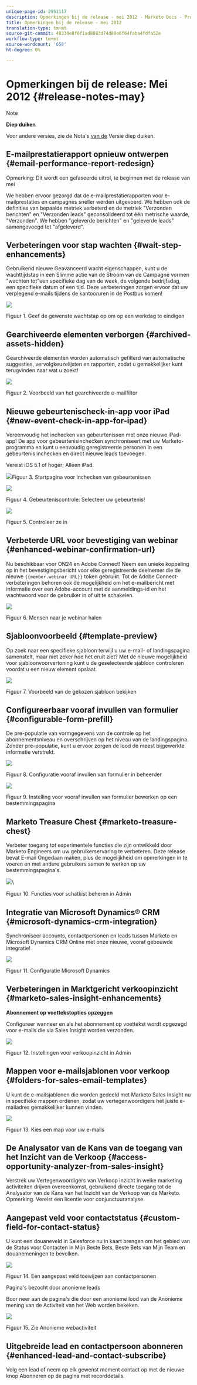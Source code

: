 ```yaml
---
unique-page-id: 2951117
description: Opmerkingen bij de release - mei 2012 - Marketo Docs - Productdocumentatie
title: Opmerkingen bij de release - mei 2012
translation-type: tm+mt
source-git-commit: 48330e8f6f1ad8883d74d80e6f64faba4fdfa52e
workflow-type: tm+mt
source-wordcount: '658'
ht-degree: 0%

---
```



# Opmerkingen bij de release: Mei 2012 {#release-notes-may}

>[!NOTE]
>
>**Diep duiken**
>
>Voor andere versies, zie de Nota&#39;s [van de](http://docs.marketo.com/display/docs/release+notes) Versie diep duiken.

## E-mailprestatierapport opnieuw ontwerpen {#email-performance-report-redesign}

Opmerking: Dit wordt een gefaseerde uitrol, te beginnen met de release van mei

We hebben ervoor gezorgd dat de e-mailprestatierapporten voor e-mailprestaties en campagnes sneller werden uitgevoerd. We hebben ook de definities van bepaalde metriek verbeterd en de metriek &quot;Verzonden berichten&quot; en &quot;Verzonden leads&quot; geconsolideerd tot één metrische waarde, &quot;Verzonden&quot;. We hebben &quot;geleverde berichten&quot; en &quot;geleverde leads&quot; samengevoegd tot &quot;afgeleverd&quot;.

## Verbeteringen voor stap wachten {#wait-step-enhancements}

Gebruikend nieuwe Geavanceerd wacht eigenschappen, kunt u de wachttijdstap in een Slimme actie van de Stroom van de Campagne vormen &quot;wachten tot&quot;een specifieke dag van de week, de volgende bedrijfsdag, een specifieke datum of een tijd. Deze verbeteringen zorgen ervoor dat uw verplegend e-mails tijdens de kantooruren in de Postbus komen!

![](assets/image2014-9-23-10-3a14-3a13.png)

Figuur 1. Geef de gewenste wachtstap op om op een werkdag te eindigen

## Gearchiveerde elementen verborgen {#archived-assets-hidden}

Gearchiveerde elementen worden automatisch gefilterd van automatische suggesties, vervolgkeuzelijsten en rapporten, zodat u gemakkelijker kunt terugvinden naar wat u zoekt!

![](assets/image2014-9-23-10-3a14-3a28.png)

Figuur 2. Voorbeeld van het gearchiveerde e-mailfilter

## Nieuwe gebeurtenischeck-in-app voor iPad {#new-event-check-in-app-for-ipad}

Vereenvoudig het inchecken van gebeurtenissen met onze nieuwe iPad-app! De app voor gebeurtenisinchecken synchroniseert met uw Marketo-programma en kunt u eenvoudig geregistreerde personen in een gebeurtenis inchecken en direct nieuwe leads toevoegen.

Vereist iOS 5.1 of hoger; Alleen iPad.

![](assets/image2014-9-23-10-3a14-3a46.png)Figuur 3. Startpagina voor inchecken van gebeurtenissen

![](assets/image2014-9-23-10-3a15-3a6.png)

Figuur 4. Gebeurteniscontrole: Selecteer uw gebeurtenis!

![](assets/image2014-9-23-10-3a15-3a27.png)

Figuur 5. Controleer ze in

## Verbeterde URL voor bevestiging van webinar {#enhanced-webinar-confirmation-url}

Nu beschikbaar voor ON24 en Adobe Connect! Neem een unieke koppeling op in het bevestigingsbericht voor elke geregistreerde deelnemer die de nieuwe `{{member.webinar URL}}` token gebruikt. Tot de Adobe Connect-verbeteringen behoren ook de mogelijkheid om het e-mailbericht met informatie over een Adobe-account met de aanmeldings-id en het wachtwoord voor de gebruiker in of uit te schakelen.

![](assets/image2014-9-23-10-3a15-3a44.png)

Figuur 6. Mensen naar je webinar halen

## Sjabloonvoorbeeld {#template-preview}

Op zoek naar een specifieke sjabloon terwijl u uw e-mail- of landingspagina samenstelt, maar niet zeker hoe het eruit ziet? Met de nieuwe mogelijkheid voor sjabloonvoorvertoning kunt u de geselecteerde sjabloon controleren voordat u een nieuw element opslaat.

![](assets/image2014-9-23-10-3a16-3a4.png)

Figuur 7. Voorbeeld van de gekozen sjabloon bekijken

## Configureerbaar vooraf invullen van formulier {#configurable-form-prefill}

De pre-populatie van vormgegevens van de controle op het abonnementsniveau en overschrijven op het niveau van de landingspagina. Zonder pre-populatie, kunt u ervoor zorgen de lood de meest bijgewerkte informatie verstrekt.

![](assets/image2014-9-23-10-3a16-3a22.png)

Figuur 8. Configuratie vooraf invullen van formulier in beheerder

![](assets/image2014-9-23-10-3a16-3a34.png)

Figuur 9. Instelling voor vooraf invullen van formulier bewerken op een bestemmingspagina

## Marketo Treasure Chest {#marketo-treasure-chest}

Verbeter toegang tot experimentele functies die zijn ontwikkeld door Marketo Engineers om uw gebruikerservaring te verbeteren. Deze release bevat E-mail Ongedaan maken, plus de mogelijkheid om opmerkingen in te voeren en met andere gebruikers samen te werken op uw bestemmingspagina&#39;s.

![](assets/image2014-9-23-10-3a16-3a51.png)\

Figuur 10. Functies voor schatkist beheren in Admin

## Integratie van Microsoft Dynamics® CRM {#microsoft-dynamics-crm-integration}

Synchroniseer accounts, contactpersonen en leads tussen Marketo en Microsoft Dynamics CRM Online met onze nieuwe, vooraf gebouwde integratie!

![](assets/image2014-9-23-10-3a17-3a6.png)

Figuur 11. Configuratie Microsoft Dynamics

## Verbeteringen in Marktgericht verkoopinzicht {#marketo-sales-insight-enhancements}

**Abonnement op voettekstopties opzeggen**

Configureer wanneer en als het abonnement op voettekst wordt opgezegd voor e-mails die via Sales Insight worden verzonden.

![](assets/image2014-9-23-10-3a17-3a20.png)

Figuur 12. Instellingen voor verkoopinzicht in Admin

## Mappen voor e-mailsjablonen voor verkoop {#folders-for-sales-email-templates}

U kunt de e-mailsjablonen die worden gedeeld met Marketo Sales Insight nu in specifieke mappen ordenen, zodat uw vertegenwoordigers het juiste e-mailadres gemakkelijker kunnen vinden.

![](assets/image2014-9-23-10-3a17-3a35.png)

Figuur 13. Kies een map voor uw e-mails

## De Analysator van de Kans van de toegang van het Inzicht van de Verkoop {#access-opportunity-analyzer-from-sales-insight}

Verstrek uw Vertegenwoordigers van Verkoop inzicht in welke marketing activiteiten drijven overeenkomst, gebruikend directe toegang tot de Analysator van de Kans van het Inzicht van de Verkoop van de Marketo. Opmerking. Vereist een licentie voor conjunctuuranalyse.

## Aangepast veld voor contactstatus {#custom-field-for-contact-status}

U kunt een douaneveld in Salesforce nu in kaart brengen om het gebied van de Status voor Contacten in Mijn Beste Bets, Beste Bets van Mijn Team en douanemeningen te bevolken.

![](assets/image2014-9-23-10-3a17-3a47.png)

Figuur 14. Een aangepast veld toewijzen aan contactpersonen

Pagina&#39;s bezocht door anonieme leads

Boor neer aan de pagina&#39;s die door een anonieme lood van de Anonieme mening van de Activiteit van het Web worden bekeken.

![](assets/image2014-9-23-10-3a17-3a59.png)

Figuur 15. Zie Anonieme webactiviteit

## Uitgebreide lead en contactpersoon abonneren {#enhanced-lead-and-contact-subscribe}

Volg een lead of neem op elk gewenst moment contact op met de nieuwe knop Abonneren op de pagina met recorddetails.

